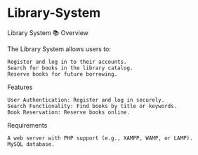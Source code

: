 # Library-System
Library System 📚
Overview

The Library System allows users to:

    Register and log in to their accounts.
    Search for books in the library catalog.
    Reserve books for future borrowing.

Features

    User Authentication: Register and log in securely.
    Search Functionality: Find books by title or keywords.
    Book Reservation: Reserve books online.

Requirements

    A web server with PHP support (e.g., XAMPP, WAMP, or LAMP).
    MySQL database.
